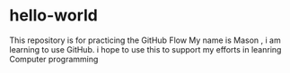 # hello-world
This repository is for practicing the GitHub Flow
My name is Mason , i am learning to use GitHub. i hope to use this to support my efforts in leanring Computer programming
